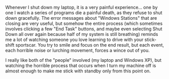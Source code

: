 Whenever I shut down my laptop, it is a very painful experience... one by one I watch a series of programs die a painful death, as they refuse to shut down gracefully. The error messages about "Windows Stations" that are closing are very useful, but somehow the entire process (which sometimes involves clicking a few "End Task" buttons, and maybe even selecting Shut Down all over again because half of my system is still breathing) reminds me a lot of watching someone you love learning to drive with your stick-shift sportscar. You try to smile and focus on the end result, but each event, each horrible noise or lurching movement, forces a wince out of you. 

I really like both of the "people" involved (my laptop and Windows XP), but watching the horrible process that occurs when I turn my machine off is almost enough to make me stick with standby only from this point on.